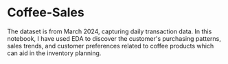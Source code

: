 # Coffee-Sales
The dataset is from March 2024, capturing daily transaction data. In this notebook, I have used EDA to discover the customer's purchasing patterns, sales trends, and customer preferences related to coffee products which can aid in the inventory planning.
